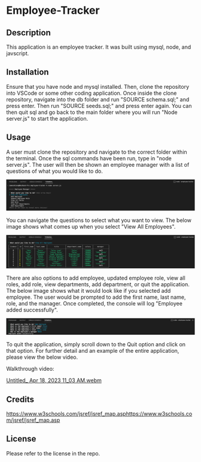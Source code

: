 # Employee-Tracker

## Description
This application is an employee tracker. It was built using mysql, node, and javscript. 

## Installation
Ensure that you have node and mysql installed. Then, clone the repository into VSCode or some other coding application. Once inside the clone repository, navigate into the db folder and run "SOURCE schema.sql;" and press enter. Then run "SOURCE seeds.sql;" and press enter again. You can then quit sql and go back to the main folder where you will run "Node server.js" to start the application. 

## Usage
A user must clone the repository and navigate to the correct folder within the terminal. Once the sql commands have been run, type in "node server.js". The user will then be shown an employee manager with a list of questions of what you would like to do. 

![command line with "employee Manager" and options for what to do](images/employee-manager.png)

You can navigate the questions to select what you want to view. The below image shows what comes up when you select "View All Employees".

![table with all the employee information](images/view-employees.png)

There are also options to add employee, updated employee role, view all roles, add role, view departments, add department, or quit the application. The below image shows what it would look like if you selected add employee. The user would be prompted to add the first name, last name, role, and the manager. Once completed, the console will log "Employee added successfully". 

![shows answers to all the questions for adding employee](images/add-employee.png)

To quit the application, simply scroll down to the Quit option and click on that option. For further detail and an example of the entire application, please view the below video.

Walkthrough video:

[Untitled_ Apr 18, 2023 11_03 AM.webm](https://user-images.githubusercontent.com/121627491/232820160-f06d078a-ede3-4139-90c9-089252bf5bff.webm)

## Credits
https://www.w3schools.com/jsref/jsref_map.asphttps://www.w3schools.com/jsref/jsref_map.asp


## License
Please refer to the license in the repo.
